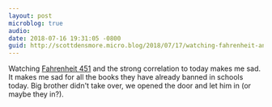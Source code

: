 ```yaml
---
layout: post
microblog: true
audio: 
date: 2018-07-16 19:31:05 -0800
guid: http://scottdensmore.micro.blog/2018/07/17/watching-fahrenheit-and.html
---
```

Watching [Fahrenheit 451](https://en.wikipedia.org/wiki/Fahrenheit_451_(2018_film)) and the strong correlation to today makes me sad. It makes me sad for all the books they have already banned in schools today. Big brother didn't take over, we opened the door and let him in (or maybe they in?).
